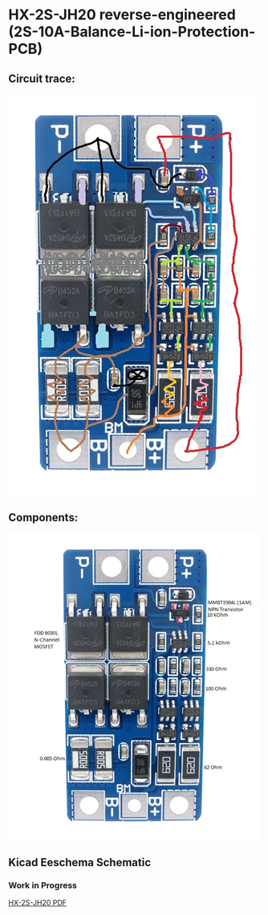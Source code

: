 # HX-2S-JH20 reverse-engineered (2S-10A-Balance-Li-ion-Protection-PCB)

## Circuit trace:
![HX-2S-JH20 - Circuit trace](docs/HX-2S-JH20_Circuit-trace.jpg)

## Components:
![HX-2S-JH20 - Components](docs/HX-2S-JH20_Components.jpg)

## Kicad Eeschema Schematic
### Work in Progress
[HX-2S-JH20 PDF](docs/HX_2S_JH20.pdf)
